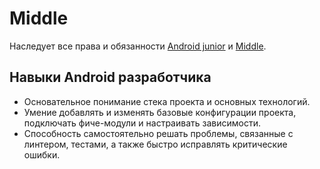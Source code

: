 # Middle

Наследует все права и обязанности [Android junior](junior.md) и [Middle](../middle.md).

## Навыки Android разработчика

- Основательное понимание стека проекта и основных технологий.
- Умение добавлять и изменять базовые конфигурации проекта, подключать фиче-модули и настраивать зависимости.
- Способность самостоятельно решать проблемы, связанные с линтером, тестами, а также быстро исправлять критические ошибки.
